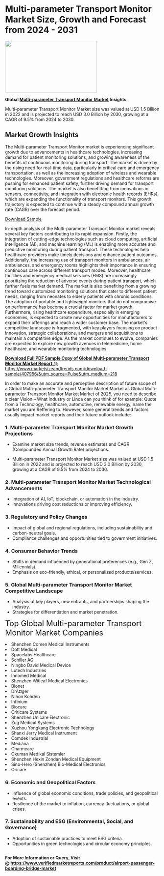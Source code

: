 <H1>Multi-parameter Transport Monitor Market Size, Growth and Forecast from 2024 - 2031</H1><img class="aligncenter size-medium wp-image-584254" src="https://thirdeyenews.in/wp-content/uploads/2024/09/Global-Market-Research-300x168.jpeg" alt="" width="300" height="168" /><p><strong>Global&nbsp;<a href="https://www.marketsizeandtrends.com/download-sample/407956/&amp;utm_source=Pulse&amp;utm_medium=218">Multi-parameter Transport Monitor Market</a> Insights</strong></p><p>Multi-parameter Transport Monitor Market size was valued at USD 1.5 Billion in 2022 and is projected to reach USD 3.0 Billion by 2030, growing at a CAGR of 9.5% from 2024 to 2030.</p><p><h2>Market Growth Insights</h2> <p>The Multi-parameter Transport Monitor market is experiencing significant growth due to advancements in healthcare technologies, increasing demand for patient monitoring solutions, and growing awareness of the benefits of continuous monitoring during transport. The market is driven by the rising need for real-time data, particularly in critical care and emergency transportation, as well as the increasing adoption of wireless and wearable technologies. Moreover, government regulations and healthcare reforms are pushing for enhanced patient safety, further driving demand for transport monitoring solutions. The market is also benefitting from innovations in sensors, connectivity, and integration with electronic health records (EHRs), which are expanding the functionality of transport monitors. This growth trajectory is expected to continue with a steady compound annual growth rate (CAGR) over the forecast period.</p> <p><a href="#">Download Sample</a></p> <p>In-depth analysis of the Multi-parameter Transport Monitor market reveals several key factors contributing to its rapid expansion. Firstly, the integration of cutting-edge technologies such as cloud computing, artificial intelligence (AI), and machine learning (ML) is enabling more accurate and predictive monitoring during patient transport. These technologies help healthcare providers make timely decisions and enhance patient outcomes. Additionally, the increasing use of transport monitors in ambulances, air ambulances, and emergency rooms highlights their importance in ensuring continuous care across different transport modes. Moreover, healthcare facilities and emergency medical services (EMS) are increasingly prioritizing the reduction of adverse events during patient transport, which further fuels market demand. The market is also benefiting from a growing trend toward customized monitoring solutions that cater to different patient needs, ranging from neonates to elderly patients with chronic conditions. The adoption of portable and lightweight monitors that do not compromise on performance has become a crucial factor for market growth. Furthermore, rising healthcare expenditure, especially in emerging economies, is expected to create new opportunities for manufacturers to expand their offerings and reach a wider customer base. The market's competitive landscape is fragmented, with key players focusing on product innovation, strategic collaborations, and mergers and acquisitions to maintain a competitive edge. As the market continues to evolve, companies are expected to explore new growth avenues in telemedicine, home healthcare, and wearable monitoring technologies. <p><a href="#"></p><p><span class=""><strong>Download Full PDF Sample Copy of Global Multi-parameter Transport Monitor Market Report</strong> @ <a href="https://www.marketsizeandtrends.com/download-sample/407956/&amp;utm_source=Pulse&amp;utm_medium=218" target="_blank">https://www.marketsizeandtrends.com/download-sample/407956/&amp;utm_source=Pulse&amp;utm_medium=218</a></span></p><p>In order to make an accurate and perceptive description of future scope of a Global&nbsp;Multi-parameter Transport Monitor Market Market as Global&nbsp;Multi-parameter Transport Monitor Market Market of 2025, you need to describe a clear Vision &ndash; What Industry or Linda can you think of for example: Quote from a Technology, healthcare, automotive, renewable energy, name the market you are Reffering to. However, some general trends and factors usually impact market reports and their future outlook include:</p><h3>1.&nbsp;<strong>Multi-parameter Transport Monitor Market Growth Projections</strong></h3><ul><li>Examine market size trends, revenue estimates and CAGR (Compounded Annual Growth Rate) projections.</li><li><p>Multi-parameter Transport Monitor Market size was valued at USD 1.5 Billion in 2022 and is projected to reach USD 3.0 Billion by 2030, growing at a CAGR of 9.5% from 2024 to 2030.</p></li></ul><h3>2.&nbsp;<strong>Multi-parameter Transport Monitor Market Technological Advancements</strong></h3><ul><li>Integration of AI, IoT, blockchain, or automation in the industry.</li><li>Innovations driving cost reductions or improving efficiency.</li></ul><h3>3.&nbsp;<strong>Regulatory and Policy Changes</strong></h3><ul><li>Impact of global and regional regulations, including sustainability and carbon-neutral goals.</li><li>Compliance challenges and opportunities tied to government initiatives.</li></ul><h3>4.&nbsp;<strong>Consumer Behavior Trends</strong></h3><ul><li>Shifts in demand influenced by generational preferences (e.g., Gen Z, Millennials).</li><li>Emphasis on eco-friendly, ethical, or personalized products/services.</li></ul><h3>5.&nbsp;<strong>Global Multi-parameter Transport Monitor Market Competitive Landscape</strong></h3><ul><li>Analysis of key players, new entrants, and partnerships shaping the industry.</li><li>Strategies for differentiation and market penetration.</li></ul><p data-pm-slice="1 1 []"><span style="color: inherit; font-family: inherit; font-size: 25px;">Top Global Multi-parameter Transport Monitor Market Companies</span></p><div class="" data-test-id=""><p><li>Shenzhen Comen Medical Instruments</li><li> Dott Medical</li><li> Spacelabs Healthcare</li><li> Schiller AG</li><li> Ningbo David Medical Device</li><li> Lutech Industries</li><li> Innomed Medical</li><li> Shenzhen Witleaf Medical Electronics</li><li> Bionet</li><li> DrÃ¤ger</li><li> Nihon Kohden</li><li> Infinium</li><li> Biocare</li><li> Criticare Systems</li><li> Shenzhen Unicare Electronic</li><li> Zug Medical Systems</li><li> Xuzhou Yongkang Electronic Technology</li><li> Shanxi Jerry Medical Instrument</li><li> Comdek Industrial</li><li> Mediana</li><li> Charmcare</li><li> Okuman Medikal Sistemler</li><li> Shenzhen Hexin Zondan Medical Equipment</li><li> Sino-Hero (Shenzhen) Bio-Medical Electronics</li><li> Oricare</li></p></div><h3>6.&nbsp;<strong>Economic and Geopolitical Factors</strong></h3><ul><li>Influence of global economic conditions, trade policies, and geopolitical events.</li><li>Resilience of the market to inflation, currency fluctuations, or global crises.</li></ul><h3>7.&nbsp;<strong>Sustainability and ESG (Environmental, Social, and Governance)</strong></h3><ul><li>Adoption of sustainable practices to meet ESG criteria.</li><li>Opportunities in green technologies and circular economy principles.</li></ul><h2><strong style="font-size: 14px;">For More Information or Query, Visit @&nbsp;</strong><a style="background-color: #ffffff; font-size: 14px;" href="https://www.marketsizeandtrends.com/report/multi-parameter-transport-monitor-market/" target="_blank">https://www.verifiedmarketreports.com/product/airport-passenger-boarding-bridge-market</a></h2>
